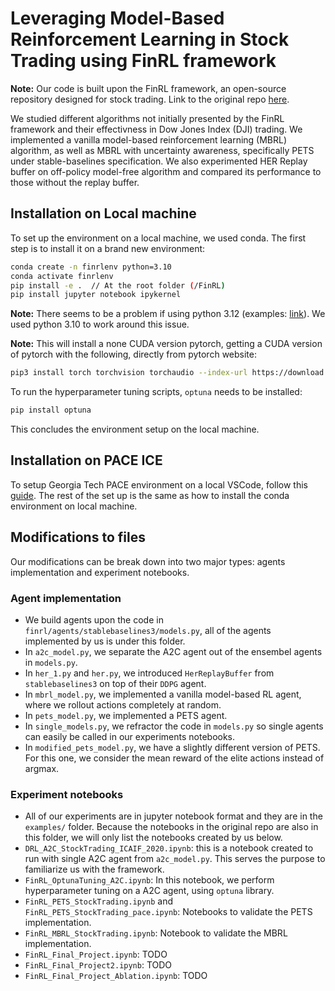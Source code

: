 # Leveraging Model-Based Reinforcement Learning in Stock Trading using FinRL framework

**Note:** Our code is built upon the FinRL framework, an open-source repository designed for stock trading. Link to the original repo [here](https://github.com/AI4Finance-Foundation/FinRL/).

We studied different algorithms not initially presented by the FinRL framework and their effectivness in Dow Jones Index (DJI) trading. We implemented a vanilla model-based reinforcement learning (MBRL) algorithm, as well as MBRL with uncertainty awareness, specifically PETS under stable-baselines specification. We also experimented HER Replay buffer on off-policy model-free algorithm and compared its performance to those without the replay buffer.

## Installation on Local machine

To set up the environment on a local machine, we used conda. The first step is to install it on a brand new environment:

```bash
conda create -n finrlenv python=3.10
conda activate finrlenv
pip install -e .  // At the root folder (/FinRL)
pip install jupyter notebook ipykernel
```

**Note:** There seems to be a problem if using python 3.12 (examples: [link](https://github.com/pygeos/pygeos/issues/463)). We used python 3.10 to work around this issue.

**Note:** This will install a none CUDA version pytorch, getting a CUDA version of pytorch with the following, directly from pytorch website:

```bash
pip3 install torch torchvision torchaudio --index-url https://download.pytorch.org/whl/cu118
```

To run the hyperparameter tuning scripts, `optuna` needs to be installed:

```bash
pip install optuna
```

This concludes the environment setup on the local machine.

## Installation on PACE ICE

To setup Georgia Tech PACE environment on a local VSCode, follow this [guide](ssh_compute_node_login_setup.pdf). The rest of the set up is the same as how to install the conda environment on local machine.

## Modifications to files

Our modifications can be break down into two major types: agents implementation and experiment notebooks.

### Agent implementation
* We build agents upon the code in `finrl/agents/stablebaselines3/models.py`, all of the agents implemented by us is under this folder.
* In `a2c_model.py`, we separate the A2C agent out of the ensembel agents in `models.py`.
* In `her_1.py` and `her.py`, we introduced `HerReplayBuffer` from `stablebaselines3` on top of their `DDPG` agent.
* In `mbrl_model.py`, we implemented a vanilla model-based RL agent, where we rollout actions completely at random.
* In `pets_model.py`, we implemented a PETS agent.
* In `single_models.py`, we refractor the code in `models.py` so single agents can easily be called in our experiments notebooks.
* In `modified_pets_model.py`, we have a slightly different version of PETS. For this one, we consider the mean reward of the elite actions instead of argmax.

### Experiment notebooks
* All of our experiments are in jupyter notebook format and they are in the `examples/` folder. Because the notebooks in the original repo are also in this folder, we will only list the notebooks created by us below.
* `DRL_A2C_StockTrading_ICAIF_2020.ipynb`: this is a notebook created to run with single A2C agent from `a2c_model.py`. This serves the purpose to familiarize us with the framework.
* `FinRL_OptunaTuning_A2C.ipynb`: In this notebook, we perform hyperparameter tuning on a A2C agent, using `optuna` library.
* `FinRL_PETS_StockTrading.ipynb` and `FinRL_PETS_StockTrading_pace.ipynb`: Notebooks to validate the PETS implementation.
* `FinRL_MBRL_StockTrading.ipynb`: Notebook to validate the MBRL implementation.
* `FinRL_Final_Project.ipynb`: TODO
* `FinRL_Final_Project2.ipynb`: TODO
* `FinRL_Final_Project_Ablation.ipynb`: TODO